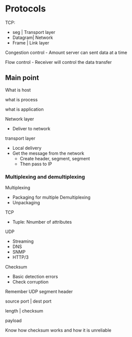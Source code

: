 # Protocols

TCP:

- seg     |   Transport layer
- Datagram|   Network
- Frame   |  Link layer

Congestion control - Amount server can sent data at a time

Flow control - Receiver will control the data transfer


## Main point
What is host

what is process

what is application


Network layer
- Deliver to network

transport layer
- Local delivery
- Get the message from the network
  - Create header, segment, segment
  - Then pass to IP

### Multiplexing and demultiplexing
Multiplexing
- Packaging for multiple
Demultiplexing
- Unpackaging


TCP
- Tuple: Nnumber of attributes

UDP
- Streaming
- DNS
- SNMP
- HTTP/3


Checksum
- Basic detection errors
- Check corruption


Remember UDP segment header

source port | dest port

length      | checksum

payload

Know how checksum works and how it is unreliable
